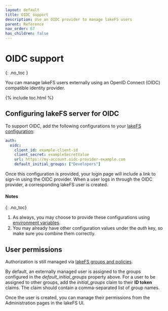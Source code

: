 ```yaml
---
layout: default
title: OIDC support
description: Use an OIDC provider to manage lakeFS users
parent: Reference
nav_order: 67
has_children: false
---
```


# OIDC support

{: .no_toc }

You can manage lakeFS users externally using an OpenID Connect (OIDC) compatible identity provider.

{% include toc.html %}

## Configuring lakeFS server for OIDC

To support OIDC, add the following configurations to your [lakeFS configuration](./configuration.md):

```yaml
auth:
  oidc:
    client_id: example-client-id
    client_secret: exampleSecretValue
    url: https://my-account.oidc-provider-example.com
    default_initial_groups: ["Developers"]
```

Once this configuration is provided, your login page will include a link to sign-in using the 
OIDC provider. When a user logs in through the OIDC provider, a corresponding lakeFS user is created.

#### Notes
{: .no_toc}
1. As always, you may choose to provide these configurations using [environment variables](./configuration.md#using-environment-variables).
2. You may already have other configuration values under the _auth_ key, so make sure you combine them correctly.

## User permissions

Authorization is still managed via [lakeFS groups and policies](./authorization.md).

By default, an externally managed user is assigned to the groups configured in the _default_initial_groups_ property above.
For a user to be assigned to other groups, add the _initial_groups_ claim to their **ID token** claims. The claim should contain a
comma-separated list of group names.

Once the user is created, you can manage their permissions from the Administration pages in the lakeFS UI.
